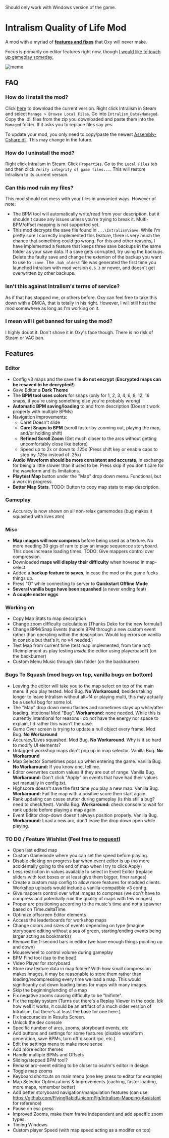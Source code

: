 Should only work with Windows version of the game.

# Intralism Quality of Life Mod
A mod with a myriad of [**features and fixes**](https://github.com/FlyingRabidUnicornPig/IntralismQoLMod#features) that Oxy will never make.

Focus is primarily on editor features right now, though [I would like to touch up gameplay someday.](https://cdn.discordapp.com/attachments/646553696821444609/905530596632191066/91adfe01e7.png)

![meme](https://cdn.discordapp.com/attachments/592268952265293824/910555214732488804/20211117071911_1.jpg)

## FAQ
### How do I install the mod?
Click [here](https://github.com/FlyingRabidUnicornPig/IntralismQoLMod/archive/refs/heads/main.zip) to download the current version. Right click Intralism in Steam and select `Manage > Browse Local Files`. Go into `Intralism_Data\Managed`. Copy the .dll files from the zip you downloaded and paste them into the `Managed` folder. If it asks you to replace files say yes.

To update your mod, you only need to copy/paste the newest [Assembly-Csharp.dll](https://github.com/FlyingRabidUnicornPig/IntralismQoLMod/raw/main/Assembly-CSharp.dll). This may change in the future.

### How do I uninstall the mod?
Right click Intralism in Steam. Click `Properties`. Go to the `Local Files` tab and then click `Verify integrity of game files...`. This will restore Intralism to its current version.

### Can this mod ruin my files?
This mod should not mess with your files in unwanted ways. However of note:
- The BPM tool will automatically write/read from your description, but it shouldn't cause any issues unless you're trying to break it. Multi-BPM/offset mapping is not supported yet.
- This mod decrypts the save file found in `...\Intralism\Save`. While I'm pretty sure I correctly implemented this feature, there is very much the chance that something could go wrong. For this and other reasons, I have implemented a feature that keeps three save backups in the same folder as your save data. If a save gets corrupted, try using the backups. Delete the faulty save and change the extenion of the backup you want to use to `.save`. The `.bak_oldest` file was generated the first time you launched Intralism with mod version `0.6.3` or newer, and doesn't get overwritten by other backups.

### Isn't this against Intralism's terms of service?
As if that has stopped me, or others before. Oxy can feel free to take this down with a DMCA, that is totally in his right. However, I will still host the mod somewhere as long as I'm working on it.

### I mean will I get banned for using the mod?
I highly doubt it. Don't shove it in Oxy's face though. There is no risk of Steam or VAC ban.

## Features
### Editor
- Config v3 maps and the save file **do not encrypt** (**Encrypted maps can be resaved to be decrypted!**)
- Gave Editor a **Dark Theme**
- The **BPM tool uses colors** for snaps (only for 1, 2, 3, 4, 6, 8, 12, 16 snaps, if you're using something else you're probably wrong)
- **Automatic BPM saving/loading** to and from description (Doesn't work properly with multiple BPMs)
- Navigation improvements:
  - Caret Doesn't slide
  - **Caret Snaps to BPM** (scroll faster by zooming out, playing the map, and/or holding shift)
  - **Refined Scroll Zoom** (Get much closer to the arcs without getting uncomfortably close like before)
  - Speed up to 2x or down to .125x (Press shift key or enable caps to step by .125x instead of .25x)
- **Audio Waveform should be more consistent and accurate**, in exchange for being a little slower than it used to be. Press skip if you don't care for the waveform and its limitations.
- **Playtest Map** button under the "Map" drop down menu. Functional, but a work in progress.
- **Better Map Stats**. TODO: Button to copy map stats to map description.

### Gameplay
- Accuracy is now shown on all non-relax gamemodes (bug makes it squashed with lives atm)

### Misc
- **Map images will now compress** before being used as a texture. No more needing 30 gigs of ram to play an image sequencce storyboard. This does increase loading times. TODO: Give mappers control over compression.
- Downloaded **maps will display their difficulty** when hovered in map-select.
- Added a **backup feature to saves**, in case the mod or the game fucks things up.
- Press "O" while connecting to server to **Quickstart Offline Mode**
- **Several vanilla bugs have been squashed** (a never ending feat)
- **A couple easter eggs**

### Working on
- Copy Map Stats to map description
- Change zoom difficulty calculations (Thanks Deko for the new formula!)
- Change BPM/Snap Events (handle BPM through a new custom event rather than operating within the description. Would log errors on vanilla in console but that's it, no v4 needed.)
- Test Map from current time (test map implemented, from time not) (Reimplement as play testing *inside* the editor using playerbase?) (on the backburner)
- Custom Menu Music through skin folder (on the backburner)

### Bugs To Squash (mod bugs on top, vanilla bugs on bottom)
- Leaving the editor will take you to the map select on top of the main menu if you play tested. Mod Bug. **No Workaround**, besides taking longer to leave Intralism without alt+f4 or playing multi, this may actually be a useful bug for some lol.
- The "Map" drop down menu flashes and sometimes stays up while/after loading. Intetional Mod "Bug". **Workaround:** none needed. While this is currently intentional for reasons I do not have the energy nor space to explain, I'd rather this wasn't the case.
- Game Over screen is trying to update a null object every frame. Mod Bug. **No Workaround**
- Accuracy/Lives squashed. Mod Bug. **No Workaround**. Why is it so hard to modify UI elements?
- Untagged workshop maps don't pop up in map selector. Vanilla Bug. **No Workaround**
- Map Selector Sometimes pops up when entering the game. Vanilla Bug. **No Workaround:** If you know one, tell me.
- Editor overwrites custom values if they are out of range. Vanilla Bug. **Workaround:** Don't click "Apply" on events that have had their values set manually in config.txt.
- Highscore doesn't save the first time you play a new map. Vanilla Bug. **Workaround:** Fail the map with a positive score then start again.
- Rank updating can cause stutter during gameplay (is this still a bug? need to check/test). Vanilla Bug. **Workaround:** check console to wait for rank update before playing a map again
- Event Editor drop-down doesn't always position properly. Vanilla Bug. **Workaround:** Load a new arc, don't leave the drop down open while playing.


### TO DO / Feature Wishlist (Feel free to [request](https://github.com/FlyingRabidUnicornPig/IntralismQoLMod/issues))
- Open last edited map
- Custom Gamemode where you can set the speed before playing.
- Disable clicking on progress bar when event editor is up (no more accidentally going to the end of map when I try to click Apply)
- Less restriction in values available to select in Event Editor (replace sliders with text boxes or at least give them bigger, finer ranges)
- Create a custom map config to allow more features for modded clients. Workshop uploads would include a vanilla-compatible v3 config.
- Give mappers control over what images to compress (we don't have to compress and potentially ruin the quality of maps with few images)
- Proper arc positioning according to the music's time and not a spawner based on Time.deltaTime
- Optimize offscreen Editor elements
- Access the leaderboards for workshop maps
- Change colors and sizes of events depending on type (imagine storyboard editing without a sea of green, starting/ending events being larger acting as bookmarks)
- Remove the 1-second bars in editor (we have enough things pointing up and down)
- Mousewheel to control volume during gameplay
- BPM Find tool (tap to the beat)
- Video Player for storyboard
- Store raw texture data in map folder? With how small compression makes images, it may be reasonable to store them rather than loading/recompressing every time we load a map. This would significantly cut down loading times for maps with many images.
- Skip the beginning/ending of a map
- Fix negative zooms causing difficulty to be "Inifinte".
- Fix the replay system (Turns out there's a Replay Viewer in the code. Idk how well it works, it could be an artifact of a much older version of Intralism, but there's at least the base for one here.)
- Fix inaccuracies in Results Screen.
- Unlock the dev console
- Specific number of arcs, zooms, storyboard events, etc
- Add buttons and settings for some features (disable waveform generation, save BPMs, turn off discord rpc, etc.)
- Edit the settings menu to make more sense
- Add more editor themes
- Handle multiple BPMs and Offsets
- Sliding/stepped BPM tool?
- Remake arc-event editing to be closer to osu!m's editor in design.
- Toggle map zooms
- Keyboard shortcuts on main menu (one key press to editor for example)
- Map Selector Optimizations & Improvements (caching, faster loading, more maps, remember better)
- Add better storyboard navigation/manipulation features (can use https://github.com/FlyingRabidUnicornPig/Intralism-Mapping-Assistant for reference)
- Pause on esc press
- Improved Zooms, make them frame independent and add specific zoom types.
- Timing Windows
- Custom player Speed (with map speed acting as a modifer on top)
